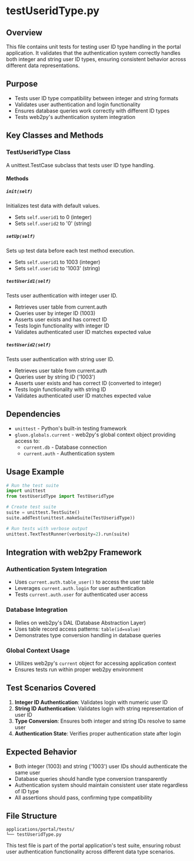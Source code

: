# testUseridType.py

## Overview
This file contains unit tests for testing user ID type handling in the portal application. It validates that the authentication system correctly handles both integer and string user ID types, ensuring consistent behavior across different data representations.

## Purpose
- Tests user ID type compatibility between integer and string formats
- Validates user authentication and login functionality
- Ensures database queries work correctly with different ID types
- Tests web2py's authentication system integration

## Key Classes and Methods

### TestUseridType Class
A unittest.TestCase subclass that tests user ID type handling.

#### Methods

##### `init(self)`
Initializes test data with default values.
- Sets `self.userid1` to 0 (integer)
- Sets `self.userid2` to '0' (string)

##### `setUp(self)`
Sets up test data before each test method execution.
- Sets `self.userid1` to 1003 (integer)
- Sets `self.userid2` to '1003' (string)

##### `testUserid1(self)`
Tests user authentication with integer user ID.
- Retrieves user table from current.auth
- Queries user by integer ID (1003)
- Asserts user exists and has correct ID
- Tests login functionality with integer ID
- Validates authenticated user ID matches expected value

##### `testUserid2(self)`
Tests user authentication with string user ID.
- Retrieves user table from current.auth
- Queries user by string ID ('1003')
- Asserts user exists and has correct ID (converted to integer)
- Tests login functionality with string ID
- Validates authenticated user ID matches expected value

## Dependencies
- `unittest` - Python's built-in testing framework
- `gluon.globals.current` - web2py's global context object providing access to:
  - `current.db` - Database connection
  - `current.auth` - Authentication system

## Usage Example
```python
# Run the test suite
import unittest
from testUseridType import TestUseridType

# Create test suite
suite = unittest.TestSuite()
suite.addTest(unittest.makeSuite(TestUseridType))

# Run tests with verbose output
unittest.TextTestRunner(verbosity=2).run(suite)
```

## Integration with web2py Framework

### Authentication System Integration
- Uses `current.auth.table_user()` to access the user table
- Leverages `current.auth.login` for user authentication
- Tests `current.auth.user` for authenticated user access

### Database Integration
- Relies on web2py's DAL (Database Abstraction Layer)
- Uses table record access patterns: `table(id=value)`
- Demonstrates type conversion handling in database queries

### Global Context Usage
- Utilizes web2py's `current` object for accessing application context
- Ensures tests run within proper web2py environment

## Test Scenarios Covered
1. **Integer ID Authentication**: Validates login with numeric user ID
2. **String ID Authentication**: Validates login with string representation of user ID
3. **Type Conversion**: Ensures both integer and string IDs resolve to same user
4. **Authentication State**: Verifies proper authentication state after login

## Expected Behavior
- Both integer (1003) and string ('1003') user IDs should authenticate the same user
- Database queries should handle type conversion transparently
- Authentication system should maintain consistent user state regardless of ID type
- All assertions should pass, confirming type compatibility

## File Structure
```
applications/portal/tests/
└── testUseridType.py
```

This test file is part of the portal application's test suite, ensuring robust user authentication functionality across different data type scenarios.
